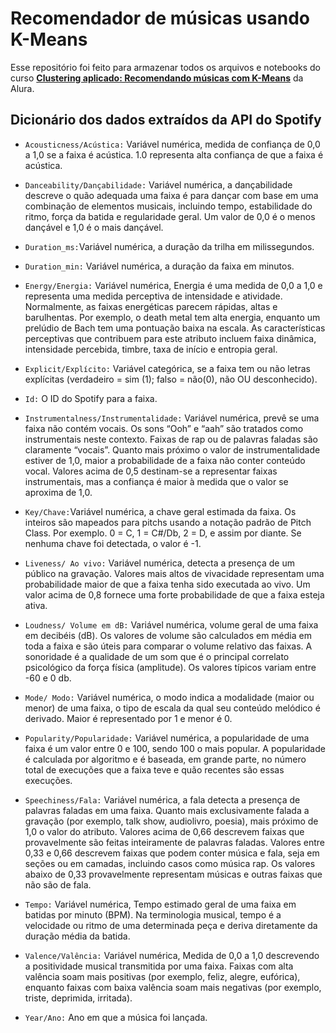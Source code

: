 # Recomendador de músicas usando K-Means

Esse repositório foi feito para armazenar todos os arquivos e notebooks do curso [**Clustering aplicado: Recomendando músicas com K-Means**]() da Alura. 

## Dicionário dos dados extraídos da API do Spotify

* `Acousticness/Acústica:` Variável numérica, medida de confiança de 0,0 a 1,0 se a faixa é acústica. 1.0 representa alta confiança de que a faixa é acústica.

* `Danceability/Dançabilidade:` Variável numérica, a dançabilidade descreve o quão adequada uma faixa é para dançar com base em uma combinação de elementos musicais, incluindo tempo, estabilidade do ritmo, força da batida e regularidade geral. Um valor de 0,0 é o menos dançável e 1,0 é o mais dançável.

* `Duration_ms:`Variável numérica, a duração da trilha em milissegundos.

* `Duration_min:` Variável numérica, a duração da faixa em minutos.

* `Energy/Energia:` Variável numérica, Energia é uma medida de 0,0 a 1,0 e representa uma medida perceptiva de intensidade e atividade. Normalmente, as faixas energéticas parecem rápidas, altas e barulhentas. Por exemplo, o death metal tem alta energia, enquanto um prelúdio de Bach tem uma pontuação baixa na escala. As características perceptivas que contribuem para este atributo incluem faixa dinâmica, intensidade percebida, timbre, taxa de início e entropia geral.

* `Explicit/Explícito:` Variável categórica, se a faixa tem ou não letras explícitas (verdadeiro = sim (1); falso = não(0), não OU desconhecido).

* `Id:` O ID do Spotify para a faixa.

* `Instrumentalness/Instrumentalidade:` Variável numérica, prevê se uma faixa não contém vocais. Os sons “Ooh” e “aah” são tratados como instrumentais neste contexto. Faixas de rap ou de palavras faladas são claramente “vocais”. Quanto mais próximo o valor de instrumentalidade estiver de 1,0, maior a probabilidade de a faixa não conter conteúdo vocal. Valores acima de 0,5 destinam-se a representar faixas instrumentais, mas a confiança é maior à medida que o valor se aproxima de 1,0.

* `Key/Chave:`Variável numérica, a chave geral estimada da faixa. Os inteiros são mapeados para pitchs usando a notação padrão de Pitch Class. Por exemplo. 0 = C, 1 = C#/Db, 2 = D, e assim por diante. Se nenhuma chave foi detectada, o valor é -1.

* `Liveness/ Ao vivo:` Variável numérica, detecta a presença de um público na gravação. Valores mais altos de vivacidade representam uma probabilidade maior de que a faixa tenha sido executada ao vivo. Um valor acima de 0,8 fornece uma forte probabilidade de que a faixa esteja ativa.

* `Loudness/ Volume em dB:` Variável numérica, volume geral de uma faixa em decibéis (dB). Os valores de volume são calculados em média em toda a faixa e são úteis para comparar o volume relativo das faixas. A sonoridade é a qualidade de um som que é o principal correlato psicológico da força física (amplitude). Os valores típicos variam entre -60 e 0 db.

* `Mode/ Modo:` Variável numérica, o modo indica a modalidade (maior ou menor) de uma faixa, o tipo de escala da qual seu conteúdo melódico é derivado. Maior é representado por 1 e menor é 0.

* `Popularity/Popularidade:` Variável numérica, a popularidade de uma faixa é um valor entre 0 e 100, sendo 100 o mais popular. A popularidade é calculada por algoritmo e é baseada, em grande parte, no número total de execuções que a faixa teve e quão recentes são essas execuções.

* `Speechiness/Fala:` Variável numérica, a fala detecta a presença de palavras faladas em uma faixa. Quanto mais exclusivamente falada a gravação (por exemplo, talk show, audiolivro, poesia), mais próximo de 1,0 o valor do atributo. Valores acima de 0,66 descrevem faixas que provavelmente são feitas inteiramente de palavras faladas. Valores entre 0,33 e 0,66 descrevem faixas que podem conter música e fala, seja em seções ou em camadas, incluindo casos como música rap. Os valores abaixo de 0,33 provavelmente representam músicas e outras faixas que não são de fala.

* `Tempo:` Variável numérica, Tempo estimado geral de uma faixa em batidas por minuto (BPM). Na terminologia musical, tempo é a velocidade ou ritmo de uma determinada peça e deriva diretamente da duração média da batida.

* `Valence/Valência:` Variável numérica, Medida de 0,0 a 1,0 descrevendo a positividade musical transmitida por uma faixa. Faixas com alta valência soam mais positivas (por exemplo, feliz, alegre, eufórica), enquanto faixas com baixa valência soam mais negativas (por exemplo, triste, deprimida, irritada).

* `Year/Ano:` Ano em que a música foi lançada.